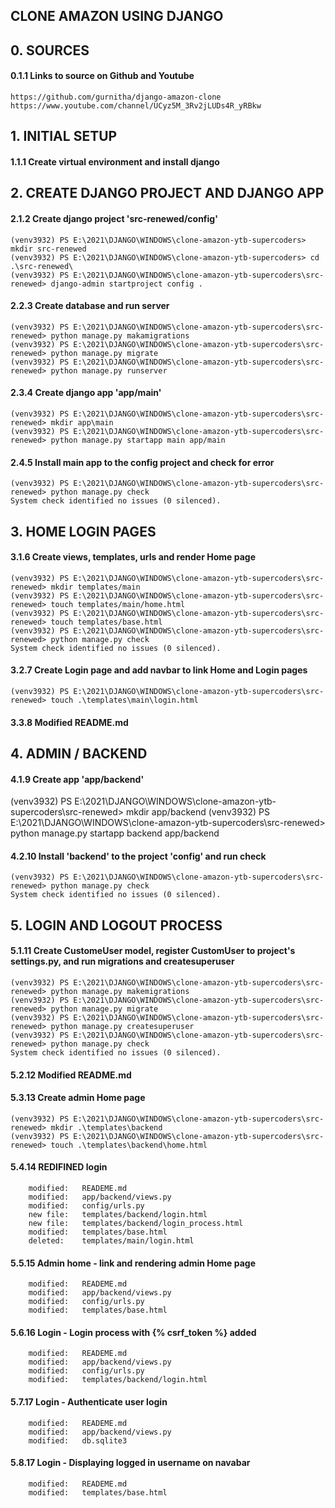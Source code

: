 ## CLONE AMAZON USING DJANGO


## 0. SOURCES

#### 0.1.1 Links to source on Github and Youtube

	https://github.com/gurnitha/django-amazon-clone
	https://www.youtube.com/channel/UCyz5M_3Rv2jLUDs4R_yRBkw

## 1. INITIAL SETUP

#### 1.1.1 Create virtual environment and install django

## 2. CREATE DJANGO PROJECT AND DJANGO APP

#### 2.1.2 Create django project 'src-renewed/config'

	(venv3932) PS E:\2021\DJANGO\WINDOWS\clone-amazon-ytb-supercoders> mkdir src-renewed
	(venv3932) PS E:\2021\DJANGO\WINDOWS\clone-amazon-ytb-supercoders> cd .\src-renewed\
	(venv3932) PS E:\2021\DJANGO\WINDOWS\clone-amazon-ytb-supercoders\src-renewed> django-admin startproject config . 

#### 2.2.3 Create database and run server

	(venv3932) PS E:\2021\DJANGO\WINDOWS\clone-amazon-ytb-supercoders\src-renewed> python manage.py makamigrations
	(venv3932) PS E:\2021\DJANGO\WINDOWS\clone-amazon-ytb-supercoders\src-renewed> python manage.py migrate
	(venv3932) PS E:\2021\DJANGO\WINDOWS\clone-amazon-ytb-supercoders\src-renewed> python manage.py runserver 

#### 2.3.4 Create django app 'app/main'

	(venv3932) PS E:\2021\DJANGO\WINDOWS\clone-amazon-ytb-supercoders\src-renewed> mkdir app\main
	(venv3932) PS E:\2021\DJANGO\WINDOWS\clone-amazon-ytb-supercoders\src-renewed> python manage.py startapp main app/main

#### 2.4.5 Install main app to the config project and check for error 

	(venv3932) PS E:\2021\DJANGO\WINDOWS\clone-amazon-ytb-supercoders\src-renewed> python manage.py check
	System check identified no issues (0 silenced).


## 3. HOME LOGIN PAGES

#### 3.1.6 Create views, templates, urls and render Home page

	(venv3932) PS E:\2021\DJANGO\WINDOWS\clone-amazon-ytb-supercoders\src-renewed> mkdir templates/main
	(venv3932) PS E:\2021\DJANGO\WINDOWS\clone-amazon-ytb-supercoders\src-renewed> touch templates/main/home.html
	(venv3932) PS E:\2021\DJANGO\WINDOWS\clone-amazon-ytb-supercoders\src-renewed> touch templates/base.html
	(venv3932) PS E:\2021\DJANGO\WINDOWS\clone-amazon-ytb-supercoders\src-renewed> python manage.py check
	System check identified no issues (0 silenced).

#### 3.2.7 Create Login page and add navbar to link Home and Login pages

	(venv3932) PS E:\2021\DJANGO\WINDOWS\clone-amazon-ytb-supercoders\src-renewed> touch .\templates\main\login.html

#### 3.3.8 Modified README.md 


## 4. ADMIN / BACKEND

#### 4.1.9 Create app 'app/backend'

(venv3932) PS E:\2021\DJANGO\WINDOWS\clone-amazon-ytb-supercoders\src-renewed> mkdir app/backend
(venv3932) PS E:\2021\DJANGO\WINDOWS\clone-amazon-ytb-supercoders\src-renewed> python manage.py startapp backend app/backend

#### 4.2.10 Install 'backend' to the project 'config' and run check

	(venv3932) PS E:\2021\DJANGO\WINDOWS\clone-amazon-ytb-supercoders\src-renewed> python manage.py check
	System check identified no issues (0 silenced).

## 5. LOGIN AND LOGOUT PROCESS

#### 5.1.11 Create CustomeUser model, register CustomUser to project's settings.py, and run migrations and createsuperuser

	(venv3932) PS E:\2021\DJANGO\WINDOWS\clone-amazon-ytb-supercoders\src-renewed> python manage.py makemigrations
	(venv3932) PS E:\2021\DJANGO\WINDOWS\clone-amazon-ytb-supercoders\src-renewed> python manage.py migrate
	(venv3932) PS E:\2021\DJANGO\WINDOWS\clone-amazon-ytb-supercoders\src-renewed> python manage.py createsuperuser
	(venv3932) PS E:\2021\DJANGO\WINDOWS\clone-amazon-ytb-supercoders\src-renewed> python manage.py check
	System check identified no issues (0 silenced).

#### 5.2.12 Modified README.md	

#### 5.3.13 Create admin Home page

	(venv3932) PS E:\2021\DJANGO\WINDOWS\clone-amazon-ytb-supercoders\src-renewed> mkdir .\templates\backend
	(venv3932) PS E:\2021\DJANGO\WINDOWS\clone-amazon-ytb-supercoders\src-renewed> touch .\templates\backend\home.html


#### 5.4.14 REDIFINED login

        modified:   READEME.md
        modified:   app/backend/views.py
        modified:   config/urls.py
        new file:   templates/backend/login.html
        new file:   templates/backend/login_process.html
        modified:   templates/base.html
        deleted:    templates/main/login.html

#### 5.5.15 Admin home - link and rendering admin Home page

        modified:   READEME.md
        modified:   app/backend/views.py
        modified:   config/urls.py
        modified:   templates/base.html

#### 5.6.16 Login - Login process with {% csrf_token %} added

        modified:   READEME.md
        modified:   app/backend/views.py
        modified:   config/urls.py
        modified:   templates/backend/login.html

#### 5.7.17 Login - Authenticate user login

        modified:   READEME.md
        modified:   app/backend/views.py
        modified:   db.sqlite3

#### 5.8.17 Login - Displaying logged in username on navabar

        modified:   READEME.md
        modified:   templates/base.html















































































